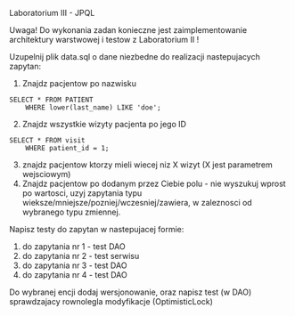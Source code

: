 ﻿Laboratorium III - JPQL

Uwaga! Do wykonania zadan konieczne jest zaimplementowanie architektury warstwowej i testow z Laboratorium II !

Uzupelnij plik data.sql o dane niezbedne do realizacji nastepujacych zapytan:
1. Znajdz pacjentow po nazwisku
```
SELECT * FROM PATIENT 
    WHERE lower(last_name) LIKE 'doe';
```
2. Znajdz wszystkie wizyty pacjenta po jego ID
```
SELECT * FROM visit 
    WHERE patient_id = 1;
```
3. znajdz pacjentow ktorzy mieli wiecej niz X wizyt (X jest parametrem wejsciowym)
4. Znajdz pacjentow po dodanym przez Ciebie polu - nie wyszukuj wprost po wartosci, uzyj zapytania typu wieksze/mniejsze/pozniej/wczesniej/zawiera, w zaleznosci od wybranego typu zmiennej.

Napisz testy do zapytan w nastepujacej formie:
1. do zapytania nr 1  - test DAO
2. do zapytania nr 2 - test serwisu
3. do zapytania nr 3 - test DAO
4. do zapytania nr 4 - test DAO

Do wybranej encji dodaj wersjonowanie, oraz napisz test (w DAO) sprawdzajacy rownolegla modyfikacje (OptimisticLock)